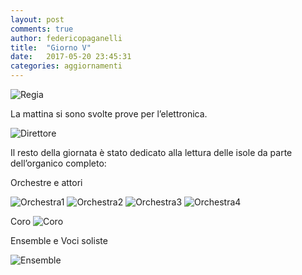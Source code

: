 ```yaml
---
layout: post
comments: true
author: federicopaganelli
title:  "Giorno V"
date:   2017-05-20 23:45:31
categories: aggiornamenti
---
```



![Regia](/images/VREGIA.JPG)
​


La mattina si sono svolte prove per l’elettronica.

![Direttore](/images/VDIRETTORE.JPG)


Il resto della giornata è stato dedicato alla lettura delle isole da parte dell’organico completo:

Orchestre e attori

![Orchestra1](/images/VORCHESTRA1.JPG)
![Orchestra2](/images/VORCHESTRA2.JPG)
![Orchestra3](/images/VORCHESTRA4.JPG)
![Orchestra4](/images/VORCHESTRA3.JPG)



Coro
![Coro](/images/VCORO.JPG)

Ensemble  e Voci soliste  

![Ensemble](/images/VENSEMBLE.JPG)
